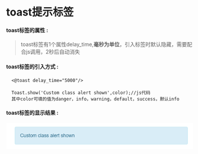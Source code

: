 # toast提示**标签**

#### toast**标签的属性 :**

> toast标签有1个属性delay\_time,**毫秒为单位**，引入标签时默认隐藏，需要配合js调用，2秒后自动消失

#### toast标签的引入方式 :

```
  <@toast delay_time="5000"/>

  Toast.show('Custom class alert shown',color);//js代码
  其中color可填的值为danger，info，warning，default，success，默认info
```

#### toast标签的显示结果 :

![](/assets/toast.png)

